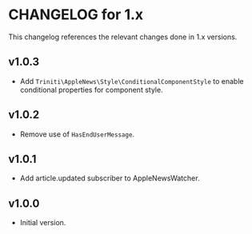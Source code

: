 # CHANGELOG for 1.x
This changelog references the relevant changes done in 1.x versions.


## v1.0.3
* Add `Triniti\AppleNews\Style\ConditionalComponentStyle` to enable conditional properties for component style.


## v1.0.2
* Remove use of `HasEndUserMessage`.


## v1.0.1
* Add article.updated subscriber to AppleNewsWatcher.


## v1.0.0
* Initial version.
